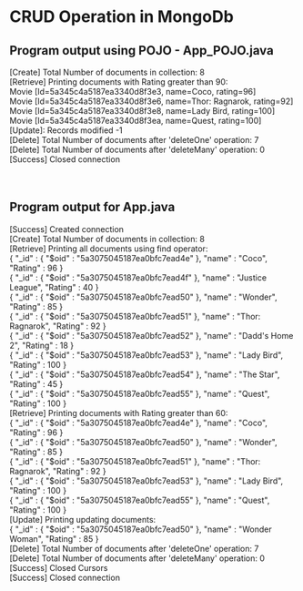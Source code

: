 # CRUD Operation in MongoDb
## Program output using POJO - App_POJO.java 
[Create] Total Number of documents in collection: 8 <br />
[Retrieve] Printing documents with Rating greater than 90:  <br />
Movie [Id=5a345c4a5187ea3340d8f3e3, name=Coco, rating=96] <br />
Movie [Id=5a345c4a5187ea3340d8f3e6, name=Thor: Ragnarok, rating=92] <br />
Movie [Id=5a345c4a5187ea3340d8f3e8, name=Lady Bird, rating=100] <br />
Movie [Id=5a345c4a5187ea3340d8f3ea, name=Quest, rating=100] <br />
[Update]: Records modified -1 <br />
[Delete] Total Number of documents after 'deleteOne' operation:  7 <br />
[Delete] Total Number of documents after 'deleteMany' operation:  0 <br />
[Success] Closed connection <br />
 <br /> <br />
## Program output for App.java
[Success] Created connection <br />
[Create] Total Number of documents in collection: 8 <br />
[Retrieve] Printing all documents using find operator: <br />
{ "_id" : { "$oid" : "5a3075045187ea0bfc7ead4e" }, "name" : "Coco", "Rating" : 96 } <br />
{ "_id" : { "$oid" : "5a3075045187ea0bfc7ead4f" }, "name" : "Justice League", "Rating" : 40 } <br />
{ "_id" : { "$oid" : "5a3075045187ea0bfc7ead50" }, "name" : "Wonder", "Rating" : 85 } <br />
{ "_id" : { "$oid" : "5a3075045187ea0bfc7ead51" }, "name" : "Thor: Ragnarok", "Rating" : 92 } <br />
{ "_id" : { "$oid" : "5a3075045187ea0bfc7ead52" }, "name" : "Dadd's Home 2", "Rating" : 18 } <br />
{ "_id" : { "$oid" : "5a3075045187ea0bfc7ead53" }, "name" : "Lady Bird", "Rating" : 100 } <br />
{ "_id" : { "$oid" : "5a3075045187ea0bfc7ead54" }, "name" : "The Star", "Rating" : 45 } <br />
{ "_id" : { "$oid" : "5a3075045187ea0bfc7ead55" }, "name" : "Quest", "Rating" : 100 } <br />
[Retrieve] Printing documents with Rating greater than 60:  <br />
{ "_id" : { "$oid" : "5a3075045187ea0bfc7ead4e" }, "name" : "Coco", "Rating" : 96 } <br />
{ "_id" : { "$oid" : "5a3075045187ea0bfc7ead50" }, "name" : "Wonder", "Rating" : 85 } <br />
{ "_id" : { "$oid" : "5a3075045187ea0bfc7ead51" }, "name" : "Thor: Ragnarok", "Rating" : 92 } <br />
{ "_id" : { "$oid" : "5a3075045187ea0bfc7ead53" }, "name" : "Lady Bird", "Rating" : 100 } <br />
{ "_id" : { "$oid" : "5a3075045187ea0bfc7ead55" }, "name" : "Quest", "Rating" : 100 } <br />
[Update] Printing updating documents:  <br />
{ "_id" : { "$oid" : "5a3075045187ea0bfc7ead50" }, "name" : "Wonder Woman", "Rating" : 85 } <br />
[Delete] Total Number of documents after 'deleteOne' operation:  7 <br />
[Delete] Total Number of documents after 'deleteMany' operation:  0 <br />
[Success] Closed Cursors <br />
[Success] Closed connection <br />

